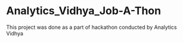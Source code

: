 # Analytics_Vidhya_Job-A-Thon
This project was done as a part of hackathon conducted by Analytics Vidhya
